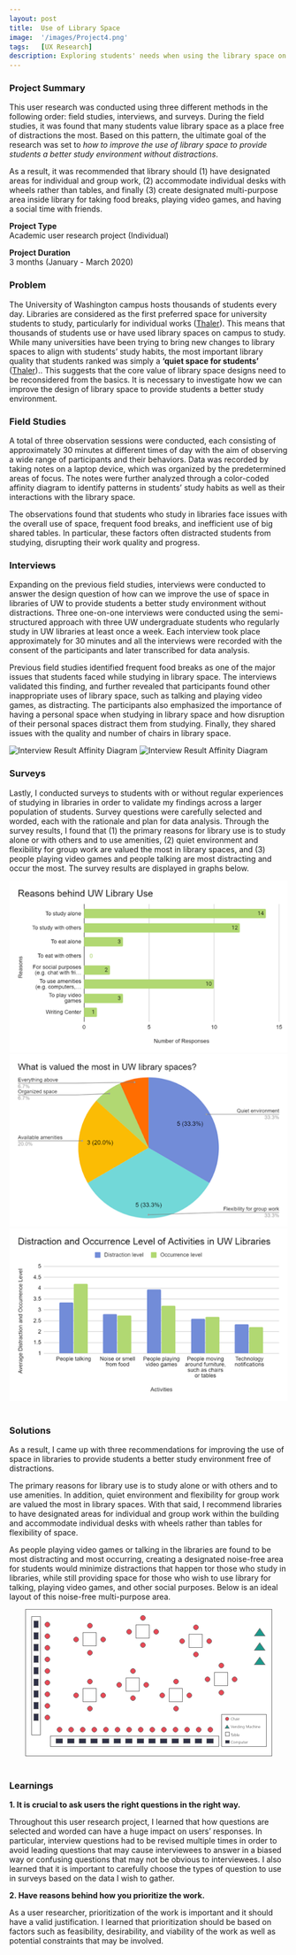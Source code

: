```yaml
---
layout: post
title:  Use of Library Space
image:  '/images/Project4.png'
tags:   [UX Research]
description: Exploring students' needs when using the library space on campus
---
```

### Project Summary
This user research was conducted using three different methods in the following order: field studies, interviews, and surveys. During the field studies, it was found that many students value library space as a place free of distractions the most. Based on this pattern, the ultimate goal of the research was set to *how to improve the use of library space to provide students a better study environment without distractions*.

As a result, it was recommended that library should (1) have designated areas for individual and group work, (2) accommodate individual desks with wheels rather than tables, and finally (3) create designated multi-purpose area inside library for taking food breaks, playing video games, and having a social time with friends.

**Project Type** <br>
Academic user research project (Individual)

**Project Duration** <br>
3 months (January - March 2020)

### Problem
The University of Washington campus hosts thousands of students every day. Libraries are considered as the first preferred space for university students to study, particularly for individual works ([Thaler](https://www.gensler.com/research-insight/gensler-research-institute/students-on-libraries)). This means that thousands of students use or have used library spaces on campus to study. While many universities have been trying to bring new changes to library spaces to align with students’ study habits, the most important library quality that students ranked was simply a **‘quiet space for students’** ([Thaler](https://www.gensler.com/research-insight/gensler-research-institute/students-on-libraries)).. This suggests that the core value of library space designs need to be reconsidered from the basics. It is necessary to investigate how we can improve the design of library space to provide students a better study environment.

### Field Studies
A total of three observation sessions were conducted, each consisting of approximately 30 minutes at different times of day with the aim of observing a wide range of participants and their behaviors. Data was recorded by taking notes on a laptop device, which was organized by the predetermined areas of focus. The notes were further analyzed through a color-coded affinity diagram to identify patterns in students’ study habits as well as their interactions with the library space.

The observations found that students who study in libraries face issues with the overall use of space, frequent food breaks, and inefficient use of big shared tables. In particular, these factors often distracted students from studying, disrupting their work quality and progress.

### Interviews
Expanding on the previous field studies, interviews were conducted to answer the design question of how can we improve the use of space in libraries of UW to provide students a better study environment without distractions. Three one-on-one interviews were conducted using the semi-structured approach with three UW undergraduate students who regularly study in UW libraries at least once a week. Each interview took place approximately for 30 minutes and all the interviews were recorded with the consent of the participants and later transcribed for data analysis.

Previous field studies identified frequent food breaks as one of the major issues that students faced while studying in library space. The interviews validated this finding, and further revealed that participants found other inappropriate uses of library space, such as talking and playing video games, as distracting. The participants also emphasized the importance of having a personal space when studying in library space and how disruption of their personal spaces distract them from studying. Finally, they shared issues with the quality and number of chairs in library space.

![Interview Result Affinity Diagram]({{site.baseurl}}/images/AffinityDiagram_1.png)
![Interview Result Affinity Diagram]({{site.baseurl}}/images/AffinityDiagram_2.png)

### Surveys
Lastly, I conducted surveys to students with or without regular experiences of studying in libraries in order to validate my findings across a larger population of students. Survey questions were carefully selected and worded, each with the rationale and plan for data analysis. Through the survey results, I found that (1) the primary reasons for library use is to study alone or with others and to use amenities, (2) quiet environment and flexibility for group work are valued the most in library spaces, and (3) people playing video games and people talking are most distracting and occur the most. The survey results are displayed in graphs below.

<center><img src="/images/surveygraph1.png" alt="Survey reasons"></center>

<center><img src="/images/surveygraph2.png" alt="Survey value"></center>

<center><img src="/images/surveygraph3.png" alt="Survey distraction"></center> <br>

### Solutions
As a result, I came up with three recommendations for improving the use of space in libraries to provide students a better study environment free of distractions.

The primary reasons for library use is to study alone or with others and to use amenities. In addition, quiet environment and flexibility for group work are valued the most in library spaces. With that said, I recommend libraries to have designated areas for individual and group work within the building and accommodate individual desks with wheels rather than tables for flexibility of space.

As people playing video games or talking in the libraries are found to be most distracting and most occurring, creating a designated noise-free area for students would minimize distractions that happen tor those who study in libraries, while still providing space for those who wish to use library for talking, playing video games, and other social purposes. Below is an ideal layout of this noise-free multi-purpose area.

<center><img src="/images/layout.png" alt="Multi-purpose area layout"></center> <br>

### Learnings
**1. It is crucial to ask users the right questions in the right way.**

Throughout this user research project, I learned that how questions are selected and worded can have a huge impact on users’ responses. In particular, interview questions had to be revised multiple times in order to avoid leading questions that may cause interviewees to answer in a biased way or confusing questions that may not be obvious to interviewees. I also learned that it is important to carefully choose the types of question to use in surveys based on the data I wish to gather.

**2. Have reasons behind how you prioritize the work.**

As a user researcher, prioritization of the work is important and it should have a valid justification. I learned that prioritization should be based on factors such as feasibility, desirability, and viability of the work as well as potential constraints that may be involved.